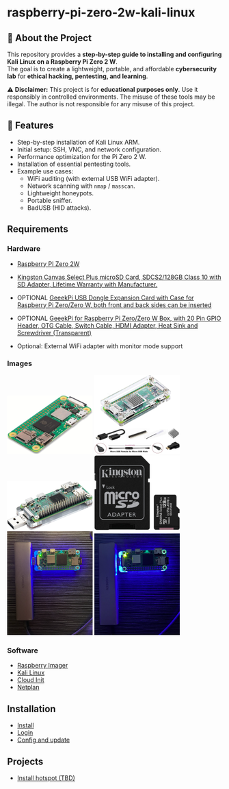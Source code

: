 # raspberry-pi-zero-2w-kali-linux

## 📌 About the Project

This repository provides a **step-by-step guide to installing and configuring Kali Linux on a Raspberry Pi Zero 2 W**.  
The goal is to create a lightweight, portable, and affordable **cybersecurity lab** for **ethical hacking, pentesting, and learning**.  

⚠️ **Disclaimer:** This project is for **educational purposes only**. Use it responsibly in controlled environments. The misuse of these tools may be illegal. The author is not responsible for any misuse of this project.

## 🚀 Features

- Step-by-step installation of Kali Linux ARM.  
- Initial setup: SSH, VNC, and network configuration.  
- Performance optimization for the Pi Zero 2 W.  
- Installation of essential pentesting tools.  
- Example use cases:
  - WiFi auditing (with external USB WiFi adapter).  
  - Network scanning with `nmap` / `masscan`.  
  - Lightweight honeypots.  
  - Portable sniffer.  
  - BadUSB (HID attacks).  

## Requirements

### Hardware

- [Raspberry PI Zero 2W](https://www.amazon.es/dp/B09KLVX4RT?ref=ppx_yo2ov_dt_b_fed_asin_title)

- [Kingston Canvas Select Plus microSD Card, SDCS2/128GB Class 10 with SD Adapter, Lifetime Warranty with Manufacturer.](https://www.amazon.es/dp/B07YGZ7JD5?ref=ppx_yo2ov_dt_b_fed_asin_title&th=1)

- OPTIONAL [GeeekPi USB Dongle Expansion Card with Case for Raspberry Pi Zero/Zero W, both front and back sides can be inserted](https://www.amazon.es/dp/B098JP79ZX?ref=ppx_yo2ov_dt_b_fed_asin_title)

- OPTIONAL [GeeekPi for Raspberry Pi Zero/Zero W Box, with 20 Pin GPIO Header, OTG Cable, Switch Cable, HDMI Adapter, Heat Sink and Screwdriver (Transparent)](https://www.amazon.es/-/en/gp/product/B07MGFRHHR/ref=ewc_pr_img_1?smid=A187Y4UVM6ZA0X&psc=1)

- Optional: External WiFi adapter with monitor mode support

### Images

<img src="images/hardware/raspberry.jpg" alt="drawing" width="200"/>
<img src="images/hardware/box.jpg" alt="drawing" width="200"/>
<img src="images/hardware/usb.jpg" alt="drawing" width="200"/>
<img src="images/hardware/microsd.jpg" alt="drawing" width="200"/>


<img src="images/hardware/boxlight.png" alt="drawing" width="200"/>
<img src="images/hardware/boxdark.png" alt="drawing" width="200"/>

### Software

- [Raspberry Imager](https://www.raspberrypi.com/software/)
- [Kali Linux](https://www.kali.org)
- [Cloud Init](https://cloudinit.readthedocs.io/en/latest/)
- [Netplan](https://netplan.io/)

## Installation

- [Install](./docs/install.md)
- [Login](./docs/login.md)
- [Config and update](./docs/config.md)

## Projects

- [Install hotspot (TBD)](./docs/hotspot.md)
